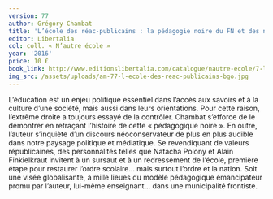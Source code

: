```yaml
---
version: 77
author: Grégory Chambat
title: 'L’école des réac-publicains : la pédagogie noire du FN et des néoconservateurs'
editor: Libertalia
col: coll. « N’autre école »
year: '2016'
price: 10 €
book_link: http://www.editionslibertalia.com/catalogue/nautre-ecole/7-l-ecole-des-reac-publicains
img_src: /assets/uploads/am-77-l-ecole-des-reac-publicains-bgo.jpg
---
```

L’éducation est un enjeu politique essentiel dans l’accès aux savoirs et à la culture d’une société, mais aussi dans leurs orientations. Pour cette raison, l’extrême droite a toujours essayé de la contrôler. Chambat s’efforce de le démontrer en retraçant l’histoire de cette « pédagogique noire ». En outre, l’auteur s’inquiète d’un discours néoconservateur de plus en plus audible dans notre paysage politique et médiatique. Se revendiquant de valeurs républicaines, des personnalités telles que Natacha Polony et Alain Finkielkraut invitent à un sursaut et à un redressement de l’école, première étape pour restaurer l’ordre scolaire… mais surtout l’ordre et la nation. Soit une visée globalisante, à mille lieues du modèle pédagogique émancipateur promu par l’auteur, lui-même enseignant… dans une municipalité frontiste.
